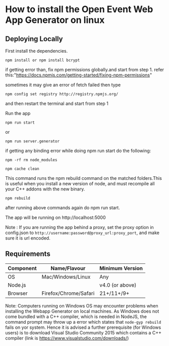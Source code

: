 # How to install the Open Event Web App Generator on linux

## Deploying Locally

First install the dependencies.

```shell
npm install or npm install bcrypt
```
if getting error than, fix npm permissions globally.and start from step 1.
refer this:"https://docs.npmjs.com/getting-started/fixing-npm-permissions"

sometimes it may give an error of fetch failed
then type

```shell
npm config set registry http://registry.npmjs.org/
```

and then restart the terminal and start from step 1

Run the app

```shell
npm run start
```

or
```shell
npm run server.generator
````

if getting any binding error while doing npm run start do the following:

```shell
npm -rf rm node_modules
```
```shell
npm cache clean
```
This command runs the npm rebuild command on the matched folders.This is useful when you install a new version of
node, and must recompile all your C++ addons with the new binary.

```shell
npm rebuild
```
 after running above commands again do npm run start.

The app will be running on http://localhost:5000

Note : If you are running the app behind a proxy, set the proxy option in config.json to `http://username:password@proxy_url:proxy_port`, and make sure it is url encoded.

## Requirements

| Component  | Name/Flavour | Minimum Version |
|---|---|---|
|  OS | Mac/Windows/Linux | Any |
| Node.js |  | v4.0 (or above) |
| Browser | Firefox/Chrome/Safari | 21+/11+/9+

Note: Computers running on Windows OS may encounter problems when installing the Webapp Generator on local machines. As Windows does not come bundled with a C++ compiler, which is needed in NodeJS, the command prompt may throw up a error which states that `node-gyp rebuild` fails on yor system. Hence it is advised a further prerequisite (for Windows users) is to download Visual Studio Community 2015 which contains a C++ compiler (link is https://www.visualstudio.com/downloads/)
